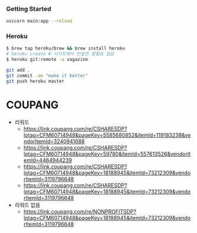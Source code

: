 
### Getting Started


```sh
uvicorn main:app --reload


```

### Heroku

```sh
$ brew tap heroku/brew && brew install heroku
# heroku create # 사이트에서 만들면 할필요 없음
$ heroku git:remote -a vagazine

git add .
git commit -am "make it better"
git push heroku master
```

# COUPANG

* 리워드
  * https://link.coupang.com/re/CSHARESDP?lptag=CFM60714948&pageKey=5585680852&itemId=119183238&vendorItemId=3240941688
  * https://link.coupang.com/re/CSHARESDP?lptag=CFM60714948&pageKey=59780&itemId=557613526&vendorItemId=4464944239
  * https://link.coupang.com/re/CSHARESDP?lptag=CFM60714948&pageKey=18188945&itemId=73212309&vendorItemId=3119796648
  * https://link.coupang.com/re/CSHARESDP?lptag=CFM60714948&pageKey=18188945&itemId=73212309&vendorItemId=3119796648
* 리워드 없음
  * https://link.coupang.com/re/NONPROFITSDP?lptag=CFM60714948&pageKey=18188945&itemId=73212309&vendorItemId=3119796648
